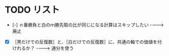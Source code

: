 # TODO リスト

* [-] ｎ番勝負と白のｍ勝先取の比が同じになる計算はスキップしたい ----> 廃止
* [x] ［黒だけでの反復数］と、［白だけでの反復数］に、共通の軸での価値を付けれるか？ ----> 通分を使う
